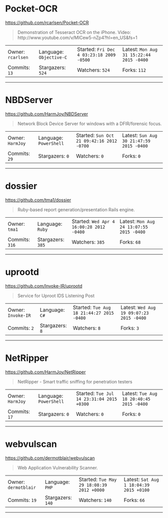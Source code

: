 # Pocket-OCR

https://github.com/rcarlsen/Pocket-OCR
<blockquote>
Demonstration of Tesseract OCR on the iPhone. Video: http://www.youtube.com/v/MICew5-nZp4?hl=en_US&amp;fs=1
</blockquote>

<table>
<tr><td>Owner: <code>rcarlsen</code></td>
    <td>Language: <code>Objective-C</code></td>
    <td>Started: <code>Fri Dec 4 03:23:18 2009 -0500</code></td>
    <td>Latest: <code>Mon Aug 31 15:22:44 2015 -0400</code></td></tr>
<tr><td>Commits: <code>13</code></td>
    <td>Stargazers: <code>524</code></td>
    <td>Watchers: <code>524</code></td>
    <td>Forks: <code>112</code></td></tr>
</table>

---

# NBDServer

https://github.com/HarmJoy/NBDServer
<blockquote>
Network Block Device Server for windows with a DFIR/forensic focus.
</blockquote>

<table>
<tr><td>Owner: <code>HarmJoy</code></td>
    <td>Language: <code>PowerShell</code></td>
    <td>Started: <code>Sun Oct 21 09:42:16 2012 -0700</code></td>
    <td>Latest: <code>Sun Aug 30 21:47:59 2015 -0400</code></td></tr>
<tr><td>Commits: <code>29</code></td>
    <td>Stargazers: <code>0</code></td>
    <td>Watchers: <code>0</code></td>
    <td>Forks: <code>0</code></td></tr>
</table>

---

# dossier

https://github.com/tma1/dossier
<blockquote>
Ruby-based report generation/presentation Rails engine.
</blockquote>

<table>
<tr><td>Owner: <code>tma1</code></td>
    <td>Language: <code>Ruby</code></td>
    <td>Started: <code>Wed Apr 4 16:00:28 2012 -0400</code></td>
    <td>Latest: <code>Mon Aug 24 13:07:55 2015 -0400</code></td></tr>
<tr><td>Commits: <code>316</code></td>
    <td>Stargazers: <code>385</code></td>
    <td>Watchers: <code>385</code></td>
    <td>Forks: <code>68</code></td></tr>
</table>

---

# uprootd

https://github.com/Invoke-IR/uprootd
<blockquote>
Service for Uproot IDS Listening Post
</blockquote>

<table>
<tr><td>Owner: <code>Invoke-IR</code></td>
    <td>Language: <code>C#</code></td>
    <td>Started: <code>Tue Aug 18 21:44:27 2015 -0400</code></td>
    <td>Latest: <code>Wed Aug 19 09:07:23 2015 -0400</code></td></tr>
<tr><td>Commits: <code>2</code></td>
    <td>Stargazers: <code>8</code></td>
    <td>Watchers: <code>8</code></td>
    <td>Forks: <code>3</code></td></tr>
</table>

---

# NetRipper

https://github.com/HarmJoy/NetRipper
<blockquote>
NetRipper - Smart traffic sniffing for penetration testers
</blockquote>

<table>
<tr><td>Owner: <code>HarmJoy</code></td>
    <td>Language: <code>PowerShell</code></td>
    <td>Started: <code>Tue Jul 14 23:31:04 2015 +0300</code></td>
    <td>Latest: <code>Tue Aug 18 20:40:45 2015 -0400</code></td></tr>
<tr><td>Commits: <code>17</code></td>
    <td>Stargazers: <code>0</code></td>
    <td>Watchers: <code>0</code></td>
    <td>Forks: <code>0</code></td></tr>
</table>

---

# webvulscan

https://github.com/dermotblair/webvulscan
<blockquote>
Web Application Vulnerability Scanner.
</blockquote>

<table>
<tr><td>Owner: <code>dermotblair</code></td>
    <td>Language: <code>PHP</code></td>
    <td>Started: <code>Tue May 29 18:08:39 2012 +0000</code></td>
    <td>Latest: <code>Sat Aug 1 18:04:39 2015 +0100</code></td></tr>
<tr><td>Commits: <code>19</code></td>
    <td>Stargazers: <code>140</code></td>
    <td>Watchers: <code>140</code></td>
    <td>Forks: <code>66</code></td></tr>
</table>

---

